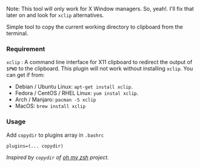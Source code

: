 Note: This tool will only work for X Window managers. So, yeah!. I'll fix that later on and look for `xclip` alternatives.

Simple tool to copy the current working directory to clipboard from the terminal. 

### Requirement
`xclip` : A command line interface for X11 clipboard to redirect the output of `$PWD` to the clipboard. This plugin will not work without installing `xclip`. You can get if from:
- Debian / Ubuntu Linux: `apt-get install xclip`.
- Fedora / CentOS / RHEL Linux: `yum instal xclip`.
- Arch / Manjaro: `pacman -S xclip`
- MacOS: `brew install xclip`

### Usage
Add `copydir` to plugins array in `.bashrc`
```
plugins=(... copydir)
```

*Inspired by `copydir` of [oh my zsh](https://github.com/ohmyzsh/ohmyzsh/tree/master/plugins/copydir) project.*
